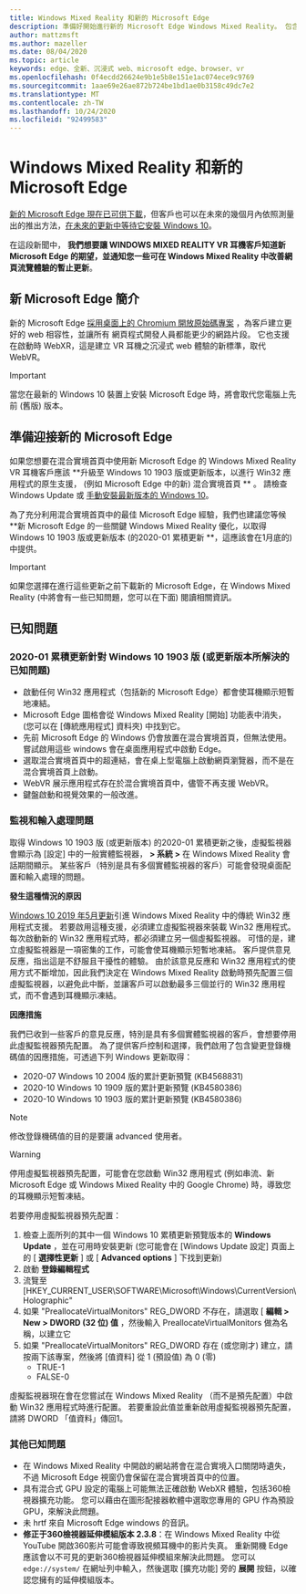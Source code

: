 ```yaml
---
title: Windows Mixed Reality 和新的 Microsoft Edge
description: 準備好開始進行新的 Microsoft Edge Windows Mixed Reality。 包含預期的變更、要尋找的更新，以及已知問題。
author: mattzmsft
ms.author: mazeller
ms.date: 08/04/2020
ms.topic: article
keywords: edge、全新、沉浸式 web、microsoft edge、browser、vr
ms.openlocfilehash: 0f4ecdd26624e9b1e5b8e151e1ac074ece9c9769
ms.sourcegitcommit: 1aae69e26ae872b724be1bd1ae0b3158c49dc7e2
ms.translationtype: MT
ms.contentlocale: zh-TW
ms.lasthandoff: 10/24/2020
ms.locfileid: "92499583"
---
```

# <a name="windows-mixed-reality-and-the-new-microsoft-edge"></a>Windows Mixed Reality 和新的 Microsoft Edge

[新的 Microsoft Edge 現在已可供下載](https://blogs.windows.com/windowsexperience/?p=173496)，但客戶也可以在未來的幾個月內依照測量出的推出方法，[在未來的更新中等待它安裝 Windows 10](https://blogs.windows.com/msedgedev/2020/01/15/upgrading-new-microsoft-edge-79-chromium/)。 

在這段新聞中， **我們想要讓 WINDOWS MIXED REALITY VR 耳機客戶知道新 Microsoft Edge 的期望，並通知您一些可在 Windows Mixed Reality 中改善網頁流覽體驗的暫止更新**。

## <a name="introducing-the-new-microsoft-edge"></a>新 Microsoft Edge 簡介

新的 Microsoft Edge [採用桌面上的 Chromium 開放原始碼專案](https://blogs.windows.com/windowsexperience/2018/12/06/microsoft-edge-making-the-web-better-through-more-open-source-collaboration/) ，為客戶建立更好的 web 相容性，並讓所有 網頁程式開發人員都能更少的網路片段。 它也支援在啟動時 WebXR，這是建立 VR 耳機之沉浸式 web 體驗的新標準，取代 WebVR。

>[!IMPORTANT]
>當您在最新的 Windows 10 裝置上安裝 Microsoft Edge 時，將會取代您電腦上先前 (舊版) 版本。

## <a name="getting-ready-for-the-new-microsoft-edge"></a>準備迎接新的 Microsoft Edge

如果您想要在混合實境首頁中使用新 Microsoft Edge 的 Windows Mixed Reality VR 耳機客戶應該 **升級至 Windows 10 1903 版或更新版本，以進行 Win32 應用程式的原生支援， (例如 Microsoft Edge 中的新) 混合實境首頁 ** 。 請檢查 Windows Update 或 [手動安裝最新版本的 Windows 10](https://www.microsoft.com/en-us/software-download/windows10)。

為了充分利用混合實境首頁中的最佳 Microsoft Edge 經驗，我們也建議您等候 **新 Microsoft Edge 的一些關鍵 Windows Mixed Reality 優化，以取得 Windows 10 1903 版或更新版本 (的2020-01 累積更新 **，這應該會在1月底的) 中提供。

>[!IMPORTANT]
>如果您選擇在進行這些更新之前下載新的 Microsoft Edge，在 Windows Mixed Reality (中將會有一些已知問題，您可以在下面) 閱讀相關資訊。

## <a name="known-issues"></a>已知問題

### <a name="known-issues-resolved-by-the-2020-01-cumulative-update-for-windows-10-version-1903-or-later"></a>2020-01 累積更新針對 Windows 10 1903 版 (或更新版本所解決的已知問題) 

- 啟動任何 Win32 應用程式（包括新的 Microsoft Edge）都會使耳機顯示短暫地凍結。
- Microsoft Edge 圖格會從 Windows Mixed Reality [開始] 功能表中消失， (您可以在 [傳統應用程式] 資料夾) 中找到它。
- 先前 Microsoft Edge 的 Windows 仍會放置在混合實境首頁，但無法使用。 嘗試啟用這些 windows 會在桌面應用程式中啟動 Edge。
- 選取混合實境首頁中的超連結，會在桌上型電腦上啟動網頁瀏覽器，而不是在混合實境首頁上啟動。
- WebVR 展示應用程式存在於混合實境首頁中，儘管不再支援 WebVR。
- 鍵盤啟動和視覺效果的一般改進。

### <a name="monitor-and-input-handling-issues"></a>監視和輸入處理問題

取得 Windows 10 1903 版 (或更新版本) 的2020-01 累積更新之後，虛擬監視器會顯示為 [設定] 中的一般實體監視器， **> 系統 >** 在 Windows Mixed Reality 會話期間顯示。 某些客戶（特別是具有多個實體監視器的客戶）可能會發現桌面配置和輸入處理的問題。

**發生這種情況的原因**

[Windows 10 2019 年5月更新](https://docs.microsoft.com/windows/mixed-reality/enthusiast-guide/release-notes-may-2019)引進 Windows Mixed Reality 中的傳統 Win32 應用程式支援。 若要啟用這種支援，必須建立虛擬監視器來裝載 Win32 應用程式。 每次啟動新的 Win32 應用程式時，都必須建立另一個虛擬監視器。 可惜的是，建立虛擬監視器是一項密集的工作，可能會使耳機顯示短暫地凍結。 客戶提供意見反應，指出這是不舒服且干擾性的體驗。 由於該意見反應和 Win32 應用程式的使用方式不斷增加，因此我們決定在 Windows Mixed Reality 啟動時預先配置三個虛擬監視器，以避免此中斷，並讓客戶可以啟動最多三個並行的 Win32 應用程式，而不會遇到耳機顯示凍結。

**因應措施**

我們已收到一些客戶的意見反應，特別是具有多個實體監視器的客戶，會想要停用此虛擬監視器預先配置。 為了提供客戶控制和選擇，我們啟用了包含變更登錄機碼值的因應措施，可透過下列 Windows 更新取得：
- 2020-07 Windows 10 2004 版的累計更新預覽 (KB4568831) 
- 2020-10 Windows 10 1909 版的累計更新預覽 (KB4580386) 
- 2020-10 Windows 10 1903 版的累計更新預覽 (KB4580386) 

>[!NOTE]
>修改登錄機碼值的目的是要讓 advanced 使用者。

>[!WARNING]
>停用虛擬監視器預先配置，可能會在您啟動 Win32 應用程式 (例如串流、新 Microsoft Edge 或 Windows Mixed Reality 中的 Google Chrome) 時，導致您的耳機顯示短暫凍結。

若要停用虛擬監視器預先配置：
1. 檢查上面所列的其中一個 Windows 10 累積更新預覽版本的 **Windows Update** ，並在可用時安裝更新 (您可能會在 [Windows Update 設定] 頁面上的 [ **選擇性更新** ] 或 [ **Advanced options** ] 下找到更新) 
2. 啟動 **登錄編輯程式**
3. 流覽至 [HKEY_CURRENT_USER\SOFTWARE\Microsoft\Windows\CurrentVersion\Holographic\"
4. 如果 "PreallocateVirtualMonitors" REG_DWORD 不存在，請選取 [ **編輯 > New > DWORD (32 位) 值** ，然後輸入 PreallocateVirtualMonitors 做為名稱，以建立它
5. 如果 "PreallocateVirtualMonitors" REG_DWORD 存在 (或您剛才) 建立，請按兩下該專案，然後將 [值資料] 從 1 (預設值) 為 0 (零) 
    * TRUE-1
    * FALSE-0

虛擬監視器現在會在您嘗試在 Windows Mixed Reality （而不是預先配置）中啟動 Win32 應用程式時進行配置。 若要重設此值並重新啟用虛擬監視器預先配置，請將 DWORD 「值資料」傳回1。

### <a name="additional-known-issues"></a>其他已知問題

-   在 Windows Mixed Reality 中開啟的網站將會在混合實境入口關閉時遺失，不過 Microsoft Edge 視窗仍會保留在混合實境首頁中的位置。
- 具有混合式 GPU 設定的電腦上可能無法正確啟動 WebXR 體驗，包括360檢視器擴充功能。 您可以藉由在圖形配接器軟體中選取您專用的 GPU 作為預設 GPU，來解決此問題。
-   未 hrtf 來自 Microsoft Edge windows 的音訊。
-   **修正于360檢視器延伸模組版本 2.3.8**：在 Windows Mixed Reality 中從 YouTube 開啟360影片可能會導致視頻耳機中的影片失真。 重新開機 Edge 應該會以不可見的更新360檢視器延伸模組來解決此問題。 您可以 `edge://system/` 在網址列中輸入，然後選取 [擴充功能] 旁的 **展開** 按鈕，以確認您擁有的延伸模組版本。
